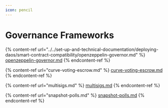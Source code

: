 ```yaml
---
icon: pencil
---
```


# Governance Frameworks

{% content-ref url="../../set-up-and-technical-documentation/deploying-daos/smart-contract-compatibility/openzeppelin-governor.md" %}
[openzeppelin-governor.md](../../set-up-and-technical-documentation/deploying-daos/smart-contract-compatibility/openzeppelin-governor.md)
{% endcontent-ref %}

{% content-ref url="curve-voting-escrow.md" %}
[curve-voting-escrow.md](curve-voting-escrow.md)
{% endcontent-ref %}

{% content-ref url="multisigs.md" %}
[multisigs.md](multisigs.md)
{% endcontent-ref %}

{% content-ref url="snapshot-polls.md" %}
[snapshot-polls.md](snapshot-polls.md)
{% endcontent-ref %}
